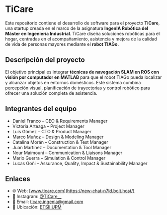 # TiCare

Este repositorio contiene el desarrollo de software para el proyecto **TiCare**, una startup creada en el marco de la asignatura **IngenIA Robótica del Máster en Ingeniería Industrial**. TiCare diseña soluciones robóticas para el hogar, centradas en el acompañamiento, asistencia y mejora de la calidad de vida de personas mayores mediante el **robot TIAGo.**


## Descripción del proyecto

El objetivo principal es integrar **técnicas de navegación SLAM en ROS con visión por computador en MATLAB** para que el robot TIAGo pueda localizar y alcanzar objetos en entornos domésticos. Este sistema combina percepción visual, planificación de trayectorias y control robótico para ofrecer una solución completa de asistencia.


## Integrantes del equipo

- Daniel Franco – CEO & Requirements Manager
- Victoria Arteaga – Project Manager
- Luis Gómez – CTO & Product Manager
- Marco Muñoz – Design & Modeling Manager
- Catalina Morán – Construction & Test Manager
- Juan Martínez – Documentation & Tool Manager
- Nour Maimouni – Communication & Liaisons Manager
- Mario Guerra – Simulation & Control Manager
- Lucas Goñi – Assurance, Quality, Impact & Sustainability Manager

## Enlaces

- 🌐 Web: [www.ticare.com](https://new-chat-n7ld.bolt.host/)
- 📸 Instagram: [@TiCare__](https://instagram.com/TiCare__)
- 📧 Email: [ticare.ingenia@gmail.com](mailto:ticare.ingenia@gmail.com)
- 📍 Ubicación: [ETSII UPM](https://maps.app.goo.gl/VJqcJQks2CgoceWcA)

